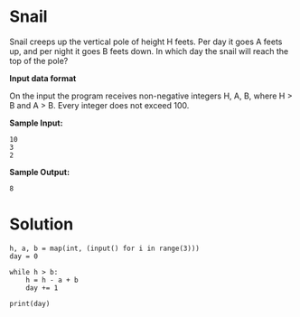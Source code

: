 # Snail

Snail creeps up the vertical pole of height H feets. Per day it goes A feets up, and per night it goes B feets down. In which day the snail will reach the top of the pole?

**Input data format**

On the input the program receives non-negative integers H, A, B, where H > B and A > B. Every integer does not exceed 100.

**Sample Input:**
```
10
3
2
```
**Sample Output:**
```
8
```
# Solution
```
h, a, b = map(int, (input() for i in range(3)))
day = 0

while h > b:
    h = h - a + b
    day += 1

print(day)
```